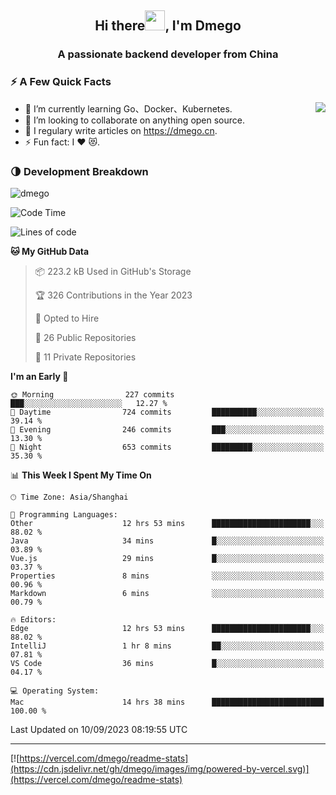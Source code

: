 <h2 align="center">Hi there<img src="https://cdn.jsdelivr.net/gh/dmego/images/img/Hi.gif" height="32" />, I'm Dmego </h2>
<h3 align="center">A passionate backend developer from China</h3>

### ⚡️ A Few Quick Facts

<img align="right" src="https://readme-stats-dmego.vercel.app/api?username=dmego&show_icons=true&icon_color=1573B3&hide_title=true&text_color=718096&bg_color=00000000&hide_border=true"/>

<ul>
    <li> 🌱 I’m currently learning Go、Docker、Kubernetes.</li>
    <li> 👯 I’m looking to collaborate on anything open source.</li>
    <li> 📝 I regulary write articles on <a href="https://dmego.cn">https://dmego.cn</a>.</li>
    <li> ⚡ Fun fact: I ❤️ 😻.</li>
</ul>

### 🌗 Development Breakdown

<img src="https://komarev.com/ghpvc/?username=dmego" alt="dmego" />

<!--START_SECTION:waka-->
![Code Time](http://img.shields.io/badge/Code%20Time-2%2C215%20hrs%2033%20mins-blue)

![Lines of code](https://img.shields.io/badge/From%20Hello%20World%20I%27ve%20Written-480.9%20thousand%20lines%20of%20code-blue)

**🐱 My GitHub Data** 

> 📦 223.2 kB Used in GitHub's Storage 
 > 
> 🏆 326 Contributions in the Year 2023
 > 
> 💼 Opted to Hire
 > 
> 📜 26 Public Repositories 
 > 
> 🔑 11 Private Repositories 
 > 
**I'm an Early 🐤** 

```text
🌞 Morning                227 commits         ███░░░░░░░░░░░░░░░░░░░░░░   12.27 % 
🌆 Daytime                724 commits         ██████████░░░░░░░░░░░░░░░   39.14 % 
🌃 Evening                246 commits         ███░░░░░░░░░░░░░░░░░░░░░░   13.30 % 
🌙 Night                  653 commits         █████████░░░░░░░░░░░░░░░░   35.30 % 
```


📊 **This Week I Spent My Time On** 

```text
🕑︎ Time Zone: Asia/Shanghai

💬 Programming Languages: 
Other                    12 hrs 53 mins      ██████████████████████░░░   88.02 % 
Java                     34 mins             █░░░░░░░░░░░░░░░░░░░░░░░░   03.89 % 
Vue.js                   29 mins             █░░░░░░░░░░░░░░░░░░░░░░░░   03.37 % 
Properties               8 mins              ░░░░░░░░░░░░░░░░░░░░░░░░░   00.96 % 
Markdown                 6 mins              ░░░░░░░░░░░░░░░░░░░░░░░░░   00.79 % 

🔥 Editors: 
Edge                     12 hrs 53 mins      ██████████████████████░░░   88.02 % 
IntelliJ                 1 hr 8 mins         ██░░░░░░░░░░░░░░░░░░░░░░░   07.81 % 
VS Code                  36 mins             █░░░░░░░░░░░░░░░░░░░░░░░░   04.17 % 

💻 Operating System: 
Mac                      14 hrs 38 mins      █████████████████████████   100.00 % 
```


 Last Updated on 10/09/2023 08:19:55 UTC
<!--END_SECTION:waka-->

---

[![https://vercel.com/dmego/readme-stats](https://cdn.jsdelivr.net/gh/dmego/images/img/powered-by-vercel.svg)](https://vercel.com/dmego/readme-stats)

